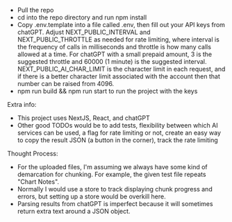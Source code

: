 - Pull the repo
- cd into the repo directory and run npm install
- Copy .env.template into a file called .env, then fill out your API keys from chatGPT. Adjust NEXT_PUBLIC_INTERVAL and NEXT_PUBLIC_THROTTLE as needed for rate limiting, where interval is the frequency of calls in milliseconds and throttle is how many calls allowed at a time. For chatGPT with a small prepaid amount, 3 is the suggested throttle and 60000 (1 minute) is the suggested interval. NEXT_PUBLIC_AI_CHAR_LIMIT is the character limit in each request, and if there is a better character limit associated with the account then that number can be raised from 4096.
- npm run build && npm run start to run the project with the keys

Extra info:
- This project uses NextJS, React, and chatGPT
- Other good TODOs would be to add tests, flexibility between which AI services can be used, a flag for rate limiting or not, create an easy way to copy the result JSON (a button in the corner), track the rate limiting

Thought Process:
- For the uploaded files, I'm assuming we always have some kind of demarcation for chunking. For example, the given test file repeats "Chart Notes".
- Normally I would use a store to track displaying chunk progress and errors, but setting up a store would be overkill here.
- Parsing results from chatGPT is imperfect because it will sometimes return extra text around a JSON object.